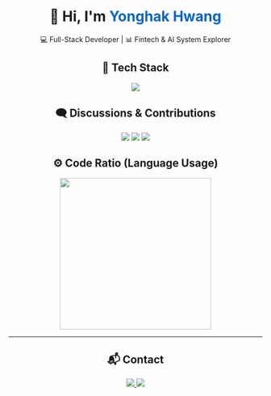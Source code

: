 <!-- 메인 섹션 -->
<div align="center">

  <h1>👋 Hi, I'm <span style="color:#0A66C2;">Yonghak Hwang</span></h1>
  <p>💻 Full-Stack Developer | 📊 Fintech & AI System Explorer</p>

  ## 🧠 Tech Stack
  <div align="center">
    <!-- 언어 -->
    <img src="https://skillicons.dev/icons?i=java,python,javascript,react,vue,spring,html,css,git,github,mysql,oracle" />
  </div>

  ## 🗨️ Discussions & Contributions

  <!-- Discussions -->
  <div align="center">
    <img src="https://img.shields.io/github/discussions/YONGHYNG/study?label=Active%20Discussions&color=blue&style=for-the-badge" />
    <img src="https://img.shields.io/github/contributors/YONGHYNG/study?label=Contributors&color=blueviolet&style=for-the-badge" />
    <img src="https://img.shields.io/github/repo-size/YONGHYNG/study?label=Repo%20Size&color=orange&style=for-the-badge" />
  </div>

  ## ⚙️ Code Ratio (Language Usage)
  <div align="center">
    <img src="https://github-readme-stats.vercel.app/api/top-langs/?username=YONGHYNG&langs_count=6&layout=donut&theme=tokyonight&hide_border=true" height="300"/>
  </div>

  ---

  ## 📬 Contact
  <div align="center">
    <a href="mailto:a01025932320@gmail.com">
      <img src="https://img.shields.io/badge/Mail-EA4335?style=for-the-badge&logo=gmail&logoColor=white" />
    </a>
    <a href="https://github.com/YONGHYNG">
      <img src="https://img.shields.io/badge/GitHub-181717?style=for-the-badge&logo=github&logoColor=white" />
    </a>
  </div>

</div>
